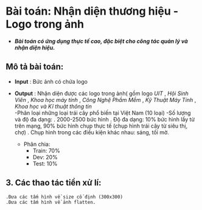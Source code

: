 # Bài toán: Nhận diện thương hiệu - Logo trong ảnh
* ***Bài toán có ứng dụng thực tế cao, đặc biệt cho công tác quản lý và nhận diện hiệu.***
## Mô tả bài toán:
* **Input** : Bức ảnh có chứa logo
* **Output** : Nhận diện được các logo trong ảnh( gồm logo *UIT* , *Hội Sinh Viên* , *Khoa học máy tính* , *Công Nghệ Phầm Mềm* , *Kỹ Thuật Máy Tính* , *Khoa học và Kĩ thuật thông tin*  
	-Phân loại những loại trái cây phổ biến tại Việt Nam (10 loại)
	-Số lượng và độ đa dạng:
	. 2000-2500 bức hình
	. Độ đa dạng: 10% bức hình lấy từ trên mạng, 90% bức hình chụp thực tế (chụp hình trái cây từ siêu thị, chợ)
	. Chụp hình trong các điều kiện khác nhau: sáng, tối mờ.

	* Phân chia: 
		- Train: 70%
		- Dev: 20%
		- Test: 10%
## 3.	Các thao tác tiền xử lí:
	.Đưa các tấm hình về size cố định (300x300)
	.Đưa các tấm hình về ảnh flatten.

